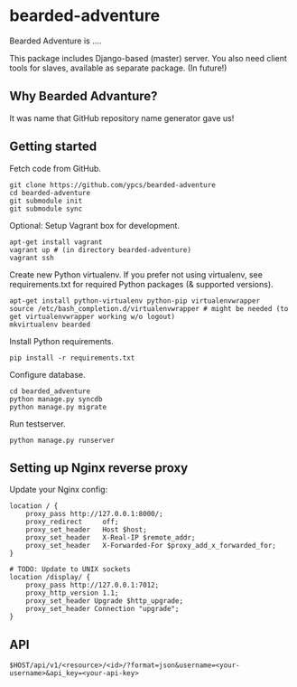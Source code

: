 bearded-adventure
===================================================
Bearded Adventure is ....

This package includes Django-based (master) server. You also need client 
tools for slaves, available as separate package. (In future!)

## Why Bearded Advanture?
It was name that GitHub repository name generator gave us! 


## Getting started

Fetch code from GitHub.

    git clone https://github.com/ypcs/bearded-adventure
    cd bearded-adventure
    git submodule init
    git submodule sync

Optional: Setup Vagrant box for development.

    apt-get install vagrant
    vagrant up # (in directory bearded-adventure)
    vagrant ssh

Create new Python virtualenv. If you prefer not using virtualenv, see 
requirements.txt for required Python packages (& supported versions).

    apt-get install python-virtualenv python-pip virtualenvwrapper
    source /etc/bash_completion.d/virtualenvwrapper # might be needed (to get virtualenvwrapper working w/o logout)
    mkvirtualenv bearded

Install Python requirements.
    
    pip install -r requirements.txt

Configure database.

    cd bearded_adventure
    python manage.py syncdb
    python manage.py migrate
    
Run testserver.

    python manage.py runserver


## Setting up Nginx reverse proxy
Update your Nginx config:

    location / {
        proxy_pass http://127.0.0.1:8000/;
        proxy_redirect     off;
        proxy_set_header   Host $host;
        proxy_set_header   X-Real-IP $remote_addr;
        proxy_set_header   X-Forwarded-For $proxy_add_x_forwarded_for;
    }

    # TODO: Update to UNIX sockets                    
    location /display/ {
        proxy_pass http://127.0.0.1:7012;
        proxy_http_version 1.1;
        proxy_set_header Upgrade $http_upgrade;
        proxy_set_header Connection "upgrade";
    }

## API

    $HOST/api/v1/<resource>/<id>/?format=json&username=<your-username>&api_key=<your-api-key>

